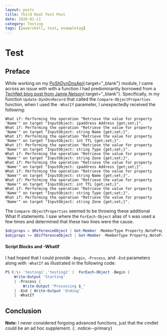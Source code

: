 ```yaml
---
layout: posts
title: Third Real Test Post
date: 2020-01-11
category: Testing
tags: [powershell, test, exampletag]
---
```


# Test

## Preface

While working on my [PoShDynDnsApi](https://github.com/thedavecarroll/PoShDynDnsApi){:target="_blank"} module, I came across an issue with
with a function I had predominantly borrowed from a [TechNet blog post from Jamie Nelson](https://blogs.technet.microsoft.com/janesays/2017/04/25/compare-all-properties-of-two-objects-in-windows-powershell/){:target="_blank"}.
Specifically, in my function `Update-DynDnsRecord` that called the `Compare-ObjectProperties` function, when I used the
`-WhatIf` parameter, I unexpectedly received the following:

```console
What if: Performing the operation "Retrieve the value for property 'Name'" on target "InputObject: ipaddress Address {get;set;}".
What if: Performing the operation "Retrieve the value for property 'Name'" on target "InputObject: string Name {get;set;}".
What if: Performing the operation "Retrieve the value for property 'Name'" on target "InputObject: int TTL {get;set;}".
What if: Performing the operation "Retrieve the value for property 'Name'" on target "InputObject: string Type {get;set;}".
What if: Performing the operation "Retrieve the value for property 'Name'" on target "InputObject: string Zone {get;set;}".
What if: Performing the operation "Retrieve the value for property 'Name'" on target "InputObject: ipaddress Address {get;set;}".
What if: Performing the operation "Retrieve the value for property 'Name'" on target "InputObject: string Name {get;set;}".
What if: Performing the operation "Retrieve the value for property 'Name'" on target "InputObject: int TTL {get;set;}".
What if: Performing the operation "Retrieve the value for property 'Name'" on target "InputObject: string Type {get;set;}".
What if: Performing the operation "Retrieve the value for property 'Name'" on target "InputObject: string Zone {get;set;}".
```

The `Compare-ObjectProperties` seemed to be throwing these additional What If statements. I saw where the `ForEach-Object`
alias of `%` was used a few times and determined that these two lines were the cause.

```powershell
$objprops = $ReferenceObject | Get-Member -MemberType Property,NoteProperty | % Name
$objprops += $DifferenceObject | Get-Member -MemberType Property,NoteProperty | % Name
```
#### Script Blocks and -WhatIf

I had hoped that I could provide `-Begin`, `-Process`, and `-End` parameters along with `-WhatIf` as illustrated in the
following code:

```powershell
PS C:\> 'testing1','testing2' |  ForEach-Object -Begin {
    Write-Output 'Starting'
    } -Process {
        Write-Output "Processing $_"
    } -End { Write-Output 'Ending'
    } -WhatIf
```

## Conclusion

**Note:** I never considered forgoing advanced functions, just that the cmdlet could be an ad hoc supplement.
{: .notice--primary}


